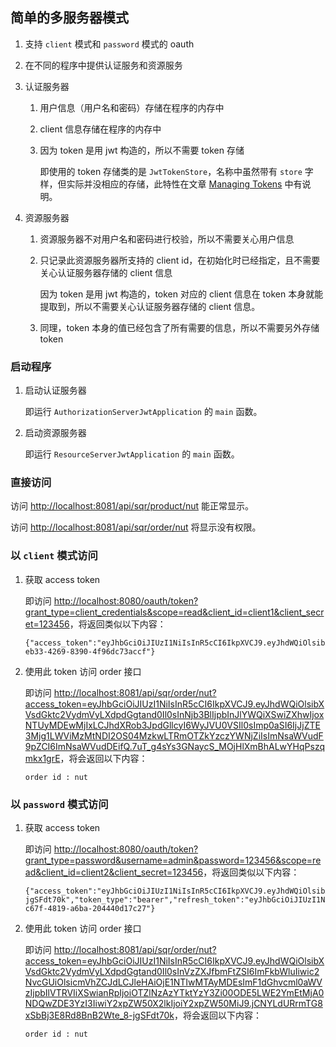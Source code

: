 
## 简单的多服务器模式

1. 支持 `client` 模式和 `password` 模式的 oauth

1. 在不同的程序中提供认证服务和资源服务

1. 认证服务器

    1. 用户信息（用户名和密码）存储在程序的内存中
    
    1. client 信息存储在程序的内存中
    
    1. 因为 token 是用 jwt 构造的，所以不需要 token 存储
    
        即使用的 token 存储类的是 `JwtTokenStore`，名称中虽然带有 `store` 字样，但实际并没相应的存储，此特性在文章 [Managing Tokens](https://projects.spring.io/spring-security-oauth/docs/oauth2.html#managing-tokens) 中有说明。

1. 资源服务器

    1. 资源服务器不对用户名和密码进行校验，所以不需要关心用户信息
    
    1. 只记录此资源服务器所支持的 client id，在初始化时已经指定，且不需要关心认证服务器存储的 client 信息
    
        因为 token 是用 jwt 构造的，token 对应的 client 信息在 token 本身就能提取到，所以不需要关心认证服务器存储的 client 信息。
    
    1. 同理，token 本身的值已经包含了所有需要的信息，所以不需要另外存储 token

### 启动程序

1. 启动认证服务器

    即运行 `AuthorizationServerJwtApplication` 的 `main` 函数。

1. 启动资源服务器

    即运行 `ResourceServerJwtApplication` 的 `main` 函数。

### 直接访问

访问 [http://localhost:8081/api/sqr/product/nut](http://localhost:8081/api/sqr/product/nut) 能正常显示。

访问 [http://localhost:8081/api/sqr/order/nut](http://localhost:8081/api/sqr/order/nut) 将显示没有权限。

### 以 `client` 模式访问

1. 获取 access token

    即访问 [http://localhost:8080/oauth/token?grant_type=client_credentials&scope=read&client_id=client1&client_secret=123456](http://localhost:8080/oauth/token?grant_type=client_credentials&scope=read&client_id=client1&client_secret=123456)，将返回类似以下内容：
    
    ```
    {"access_token":"eyJhbGciOiJIUzI1NiIsInR5cCI6IkpXVCJ9.eyJhdWQiOlsibXVsdGktc2VydmVyLXdpdGgtand0Il0sInNjb3BlIjpbInJlYWQiXSwiZXhwIjoxNTUyMDEwMjIxLCJhdXRob3JpdGllcyI6WyJVU0VSIl0sImp0aSI6IjJjZTE3Mjg1LWViMzMtNDI2OS04MzkwLTRmOTZkYzczYWNjZiIsImNsaWVudF9pZCI6ImNsaWVudDEifQ.7uT_g4sYs3GNaycS_MOjHlXmBhALwYHqPszqmkx1grE","token_type":"bearer","expires_in":43199,"scope":"read","jti":"2ce17285-eb33-4269-8390-4f96dc73accf"}
    ```

1. 使用此 token 访问 order 接口

    即访问 [http://localhost:8081/api/sqr/order/nut?access_token=eyJhbGciOiJIUzI1NiIsInR5cCI6IkpXVCJ9.eyJhdWQiOlsibXVsdGktc2VydmVyLXdpdGgtand0Il0sInNjb3BlIjpbInJlYWQiXSwiZXhwIjoxNTUyMDEwMjIxLCJhdXRob3JpdGllcyI6WyJVU0VSIl0sImp0aSI6IjJjZTE3Mjg1LWViMzMtNDI2OS04MzkwLTRmOTZkYzczYWNjZiIsImNsaWVudF9pZCI6ImNsaWVudDEifQ.7uT_g4sYs3GNaycS_MOjHlXmBhALwYHqPszqmkx1grE](http://localhost:8081/api/sqr/order/nut?access_token=eyJhbGciOiJIUzI1NiIsInR5cCI6IkpXVCJ9.eyJhdWQiOlsibXVsdGktc2VydmVyLXdpdGgtand0Il0sInNjb3BlIjpbInJlYWQiXSwiZXhwIjoxNTUyMDEwMjIxLCJhdXRob3JpdGllcyI6WyJVU0VSIl0sImp0aSI6IjJjZTE3Mjg1LWViMzMtNDI2OS04MzkwLTRmOTZkYzczYWNjZiIsImNsaWVudF9pZCI6ImNsaWVudDEifQ.7uT_g4sYs3GNaycS_MOjHlXmBhALwYHqPszqmkx1grE)，将会返回以下内容：
    
    ```
    order id : nut
    ```

### 以 `password` 模式访问

1. 获取 access token

    即访问 [http://localhost:8080/oauth/token?grant_type=password&username=admin&password=123456&scope=read&client_id=client2&client_secret=123456](http://localhost:8080/oauth/token?grant_type=password&username=admin&password=123456&scope=read&client_id=client2&client_secret=123456)，将返回类似以下内容：
    
    ```
    {"access_token":"eyJhbGciOiJIUzI1NiIsInR5cCI6IkpXVCJ9.eyJhdWQiOlsibXVsdGktc2VydmVyLXdpdGgtand0Il0sInVzZXJfbmFtZSI6ImFkbWluIiwic2NvcGUiOlsicmVhZCJdLCJleHAiOjE1NTIwMTAyMDEsImF1dGhvcml0aWVzIjpbIlVTRVIiXSwianRpIjoiOTZlNzAzYTktYzY3Zi00ODE5LWE2YmEtMjA0NDQwZDE3YzI3IiwiY2xpZW50X2lkIjoiY2xpZW50MiJ9.jCNYLdURrmTG8xSbBj3E8Rd8BnB2Wte_8-jgSFdt70k","token_type":"bearer","refresh_token":"eyJhbGciOiJIUzI1NiIsInR5cCI6IkpXVCJ9.eyJhdWQiOlsibXVsdGktc2VydmVyLXdpdGgtand0Il0sInVzZXJfbmFtZSI6ImFkbWluIiwic2NvcGUiOlsicmVhZCJdLCJhdGkiOiI5NmU3MDNhOS1jNjdmLTQ4MTktYTZiYS0yMDQ0NDBkMTdjMjciLCJleHAiOjE1NTQ1NTkwMDEsImF1dGhvcml0aWVzIjpbIlVTRVIiXSwianRpIjoiMjM4ODExMDUtMWQwNi00YmJmLWI1ZGEtZmJhMjZiMDM3MDdlIiwiY2xpZW50X2lkIjoiY2xpZW50MiJ9.zHe0LY8q5e_7WesOftyCr4_Z_TMCmnBjsxYZYzjtI4Q","expires_in":43199,"scope":"read","jti":"96e703a9-c67f-4819-a6ba-204440d17c27"}
    ```

1. 使用此 token 访问 order 接口

    即访问 [http://localhost:8081/api/sqr/order/nut?access_token=eyJhbGciOiJIUzI1NiIsInR5cCI6IkpXVCJ9.eyJhdWQiOlsibXVsdGktc2VydmVyLXdpdGgtand0Il0sInVzZXJfbmFtZSI6ImFkbWluIiwic2NvcGUiOlsicmVhZCJdLCJleHAiOjE1NTIwMTAyMDEsImF1dGhvcml0aWVzIjpbIlVTRVIiXSwianRpIjoiOTZlNzAzYTktYzY3Zi00ODE5LWE2YmEtMjA0NDQwZDE3YzI3IiwiY2xpZW50X2lkIjoiY2xpZW50MiJ9.jCNYLdURrmTG8xSbBj3E8Rd8BnB2Wte_8-jgSFdt70k](http://localhost:8081/api/sqr/order/nut?access_token=eyJhbGciOiJIUzI1NiIsInR5cCI6IkpXVCJ9.eyJhdWQiOlsibXVsdGktc2VydmVyLXdpdGgtand0Il0sInVzZXJfbmFtZSI6ImFkbWluIiwic2NvcGUiOlsicmVhZCJdLCJleHAiOjE1NTIwMTAyMDEsImF1dGhvcml0aWVzIjpbIlVTRVIiXSwianRpIjoiOTZlNzAzYTktYzY3Zi00ODE5LWE2YmEtMjA0NDQwZDE3YzI3IiwiY2xpZW50X2lkIjoiY2xpZW50MiJ9.jCNYLdURrmTG8xSbBj3E8Rd8BnB2Wte_8-jgSFdt70k)，将会返回以下内容：
    
    ```
    order id : nut
    ```

